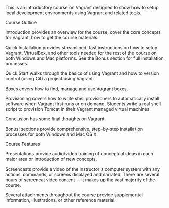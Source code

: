 This is an introductory course on Vagrant designed to show how to setup local development environments using Vagrant and related tools.

Course Outline

Introduction provides an overview for the course, cover the core concepts for Vagrant, how to get the course materials.

Quick Installation provides streamlined, fast instructions on how to setup Vagrant, VirtualBox, and other tools needed for the rest of the course on both Windows and Mac platforms. See the Bonus section for full installation processes.

Quick Start walks through the basics of using Vagrant and how to version control (using Git) a project using Vagrant.

Boxes covers how to find, manage and use Vagrant boxes.

Provisioning covers how to write shell provisioners to automatically install software when Vagrant first runs or on demand. Students write a real shell script to provision Tomcat in their Vagrant managed virtual machines.

Conclusion has some final thoughts on Vagrant.

Bonus! sections provide comprehensive, step-by-step installation processes for both Windows and Mac OS X.

Course Features

Presentations provide audio/video training of conceptual ideas in each major area or introduction of new concepts.

Screencasts provide a video of the instructor's computer system with any actions, commands, or screens displayed and narrated. There are several hours of screencat video content -- it makes up the vast majority of the course.

Several attachments throughout the course provide supplemental information, illustrations, or other reference material.
